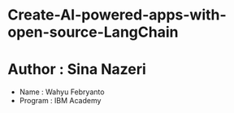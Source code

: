 # Create-AI-powered-apps-with-open-source-LangChain
# Author : Sina Nazeri

- Name : Wahyu Febryanto
- Program : IBM Academy